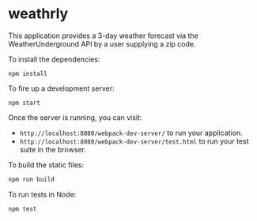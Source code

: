 # weathrly

This application provides a 3-day weather forecast via the WeatherUnderground API by a user supplying a zip code.  

To install the dependencies:

```
npm install
```

To fire up a development server:

```
npm start
```

Once the server is running, you can visit:

* `http://localhost:8080/webpack-dev-server/` to run your application.
* `http://localhost:8080/webpack-dev-server/test.html` to run your test suite in the browser.

To build the static files:

```js
npm run build
```


To run tests in Node:

```js
npm test
```
